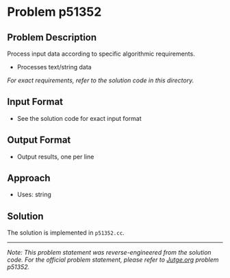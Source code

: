 # Problem p51352

## Problem Description

Process input data according to specific algorithmic requirements.
- Processes text/string data

*For exact requirements, refer to the solution code in this directory.*

## Input Format

- See the solution code for exact input format

## Output Format

- Output results, one per line

## Approach

- Uses: string

## Solution

The solution is implemented in `p51352.cc`.

---

*Note: This problem statement was reverse-engineered from the solution code. For the official problem statement, please refer to [Jutge.org](https://jutge.org/) problem p51352.*
